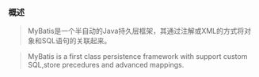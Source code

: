 ### 概述

> MyBatis是一个半自动的Java持久层框架，其通过注解或XML的方式将对象和SQL语句的关联起来。

> MyBatis is a first class persistence framework with support custom SQL,store precedures and advanced mappings.

